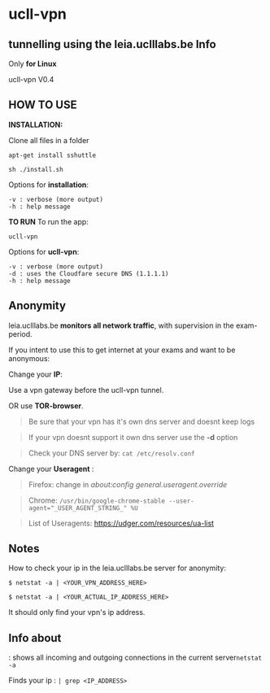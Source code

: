 # ucll-vpn
tunnelling using the leia.uclllabs.be
Info
-
Only **for Linux**

ucll-vpn V0.4

HOW TO USE
-
**INSTALLATION:**

Clone all files in a folder
```
apt-get install sshuttle
```
```
sh ./install.sh
```
Options for **installation**:
```
-v : verbose (more output)
-h : help message
```


**TO RUN**
To run the app:
```
ucll-vpn
```
Options for **ucll-vpn**:
```
-v : verbose (more output)
-d : uses the Cloudfare secure DNS (1.1.1.1)
-h : help message
```
Anonymity
-
leia.uclllabs.be **monitors all network traffic**, with supervision in the exam-period.

If you intent to use this to get internet at your exams and want to be anonymous:


Change your **IP**: 

Use a vpn gateway before the ucll-vpn tunnel.

OR use **TOR-browser**.

> Be sure that your vpn has it's own dns server and doesnt keep logs

> If your vpn doesnt support it own dns server use the **-d** option

> Check your DNS server by: ```cat /etc/resolv.conf```


Change your **Useragent** : 

> Firefox: change in *about:config* *general.useragent.override*

> Chrome: ```/usr/bin/google-chrome-stable --user-agent="_USER_AGENT_STRING_" %U```
 
> List of Useragents: https://udger.com/resources/ua-list
      

Notes
-
How to check your ip in the leia.uclllabs.be server for anonymity:
```
$ netstat -a | <YOUR_VPN_ADDRESS_HERE>
```
```
$ netstat -a | <YOUR_ACTUAL_IP_ADDRESS_HERE>
```
It should only find your vpn's ip address.

Info about
-
: shows all incoming and outgoing connections in the current server```netstat -a```

Finds your ip : ```| grep <IP_ADDRESS> ```

